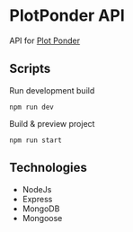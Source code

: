 # PlotPonder API

API for [Plot Ponder](https://github.com/xfvelocity/plot-ponder)

## Scripts

Run development build

```
npm run dev
```

Build & preview project

```
npm run start
```

## Technologies
- NodeJs
- Express
- MongoDB
- Mongoose
